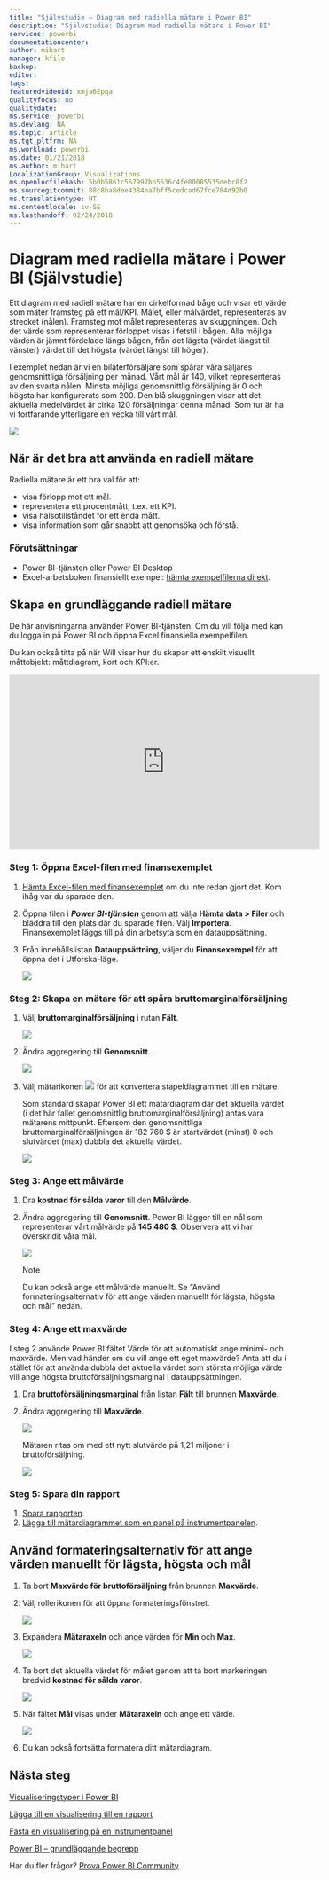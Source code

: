 ```yaml
---
title: "Självstudie – Diagram med radiella mätare i Power BI"
description: "Självstudie: Diagram med radiella mätare i Power BI"
services: powerbi
documentationcenter: 
author: mihart
manager: kfile
backup: 
editor: 
tags: 
featuredvideoid: xmja6Epqa
qualityfocus: no
qualitydate: 
ms.service: powerbi
ms.devlang: NA
ms.topic: article
ms.tgt_pltfrm: NA
ms.workload: powerbi
ms.date: 01/21/2018
ms.author: mihart
LocalizationGroup: Visualizations
ms.openlocfilehash: 5b0b5861c567997bb5636c4fe00085535debc8f2
ms.sourcegitcommit: 88c8ba8dee4384ea7bff5cedcad67fce784d92b0
ms.translationtype: HT
ms.contentlocale: sv-SE
ms.lasthandoff: 02/24/2018
---
```

# <a name="radial-gauge-charts-in-power-bi-tutorial"></a>Diagram med radiella mätare i Power BI (Självstudie)
Ett diagram med radiell mätare har en cirkelformad båge och visar ett värde som mäter framsteg på ett mål/KPI.  Målet, eller målvärdet, representeras av strecket (nålen). Framsteg mot målet representeras av skuggningen.  Och det värde som representerar förloppet visas i fetstil i bågen. Alla möjliga värden är jämnt fördelade längs bågen, från det lägsta (värdet längst till vänster) värdet till det högsta (värdet längst till höger).

I exemplet nedan är vi en bilåterförsäljare som spårar våra säljares genomsnittliga försäljning per månad. Vårt mål är 140, vilket representeras av den svarta nålen.  Minsta möjliga genomsnittlig försäljning är 0 och högsta har konfigurerats som 200.  Den blå skuggningen visar att det aktuella medelvärdet är cirka 120 försäljningar denna månad. Som tur är ha vi fortfarande ytterligare en vecka till vårt mål.

![](media/power-bi-visualization-radial-gauge-charts/gauge_m.png)

## <a name="when-to-use-a-radial-gauge"></a>När är det bra att använda en radiell mätare
Radiella mätare är ett bra val för att:

* visa förlopp mot ett mål.
* representera ett procentmått, t.ex. ett KPI.
* visa hälsotillståndet för ett enda mått.
* visa information som går snabbt att genomsöka och förstå.

### <a name="prerequisites"></a>Förutsättningar
 - Power BI-tjänsten eller Power BI Desktop
 - Excel-arbetsboken finansiellt exempel: [hämta exempelfilerna direkt](http://go.microsoft.com/fwlink/?LinkID=521962).

## <a name="create-a-basic-radial-gauge"></a>Skapa en grundläggande radiell mätare
De här anvisningarna använder Power BI-tjänsten. Om du vill följa med kan du logga in på Power BI och öppna Excel finansiella exempelfilen.  

Du kan också titta på när Will visar hur du skapar ett enskilt visuellt måttobjekt: måttdiagram, kort och KPI:er.

<iframe width="560" height="315" src="https://www.youtube.com/embed/xmja6EpqaO0?list=PL1N57mwBHtN0JFoKSR0n-tBkUJHeMP2cP" frameborder="0" allowfullscreen></iframe>

### <a name="step-1-open-the-financial-sample-excel-file"></a>Steg 1: Öppna Excel-filen med finansexemplet
1. [Hämta Excel-filen med finansexemplet](sample-financial-download.md) om du inte redan gjort det. Kom ihåg var du sparade den.

2. Öppna filen i ***Power BI-tjänsten*** genom att välja **Hämta data \> Filer** och bläddra till den plats där du sparade filen. Välj **Importera**. Finansexemplet läggs till på din arbetsyta som en datauppsättning.

3. Från innehållslistan **Datauppsättning**, väljer du **Finansexempel** för att öppna det i Utforska-läge.

    ![](media/power-bi-visualization-radial-gauge-charts/power-bi-dataset.png)

### <a name="step-2-create-a-gauge-to-track-gross-sales"></a>Steg 2: Skapa en mätare för att spåra bruttomarginalförsäljning
1. Välj **bruttomarginalförsäljning** i rutan **Fält**.
   
   ![](media/power-bi-visualization-radial-gauge-charts/grosssalesvalue_new.png)
2. Ändra aggregering till **Genomsnitt**.
   
   ![](media/power-bi-visualization-radial-gauge-charts/changetoaverage_new.png)
3. Välj mätarikonen ![](media/power-bi-visualization-radial-gauge-charts/gaugeicon_new.png) för att konvertera stapeldiagrammet till en mätare.
   
   Som standard skapar Power BI ett mätardiagram där det aktuella värdet (i det här fallet genomsnittlig bruttomarginalförsäljning) antas vara mätarens mittpunkt. Eftersom den genomsnittliga bruttomarginalförsäljningen är 182 760 $ är startvärdet (minst) 0 och slutvärdet (max) dubbla det aktuella värdet.
   
   ![](media/power-bi-visualization-radial-gauge-charts/gauge_no_target.png)

### <a name="step-3-set-a-target-value"></a>Steg 3: Ange ett målvärde
1. Dra **kostnad för sålda varor** till den **Målvärde**.
2. Ändra aggregering till **Genomsnitt**.
   Power BI lägger till en nål som representerar vårt målvärde på **145 480 $**. Observera att vi har överskridit våra mål.
   
   ![](media/power-bi-visualization-radial-gauge-charts/gaugeinprogress_new.png)
   
   > [!NOTE]
   > Du kan också ange ett målvärde manuellt.  Se ”Använd formateringsalternativ för att ange värden manuellt för lägsta, högsta och mål” nedan.
   > 
   > 

### <a name="step-4-set-a-maximum-value"></a>Steg 4: Ange ett maxvärde
I steg 2 använde Power BI fältet Värde för att automatiskt ange minimi- och maxvärde.  Men vad händer om du vill ange ett eget maxvärde?  Anta att du i stället för att använda dubbla det aktuella värdet som största möjliga värde vill ange högsta bruttoförsäljningsmarginal i datauppsättningen. 

1. Dra **bruttoförsäljningsmarginal** från listan **Fält** till brunnen **Maxvärde**.
2. Ändra aggregering till **Maxvärde**.
   
   ![](media/power-bi-visualization-radial-gauge-charts/setmaximum_new.png)
   
   Mätaren ritas om med ett nytt slutvärde på 1,21 miljoner i bruttoförsäljning.
   
   ![](media/power-bi-visualization-radial-gauge-charts/power-bi-final-gauge.png)

### <a name="step-5-save-your-report"></a>Steg 5: Spara din rapport
1. [Spara rapporten](service-report-save.md).
2. [Lägga till mätardiagrammet som en panel på instrumentpanelen](service-dashboard-tiles.md). 

## <a name="use-formatting-options-to-manually-set-minimum-maximum-and-target-values"></a>Använd formateringsalternativ för att ange värden manuellt för lägsta, högsta och mål
1. Ta bort **Maxvärde för bruttoförsäljning** från brunnen **Maxvärde**.
2. Välj rollerikonen för att öppna formateringsfönstret.
   
   ![](media/power-bi-visualization-radial-gauge-charts/power-bi-roller.png)
3. Expandera **Mätaraxeln** och ange värden för **Min** och **Max**.
   
    ![](media/power-bi-visualization-radial-gauge-charts/power-bi-gauge-axis.png)
4. Ta bort det aktuella värdet för målet genom att ta bort markeringen bredvid **kostnad för sålda varor**.
   
    ![](media/power-bi-visualization-radial-gauge-charts/pbi_remove_target.png)
5. När fältet **Mål** visas under **Mätaraxeln** och ange ett värde.
   
    ![](media/power-bi-visualization-radial-gauge-charts/power-bi-gauge-target.png)
6. Du kan också fortsätta formatera ditt mätardiagram.

## <a name="next-steps"></a>Nästa steg
[Visualiseringstyper i Power BI](power-bi-visualization-types-for-reports-and-q-and-a.md)

[Lägga till en visualisering till en rapport](power-bi-report-add-visualizations-i.md)

[Fästa en visualisering på en instrumentpanel](service-dashboard-pin-tile-from-report.md)

[Power BI – grundläggande begrepp](service-basic-concepts.md)

Har du fler frågor? [Prova Power BI Community](http://community.powerbi.com/)

